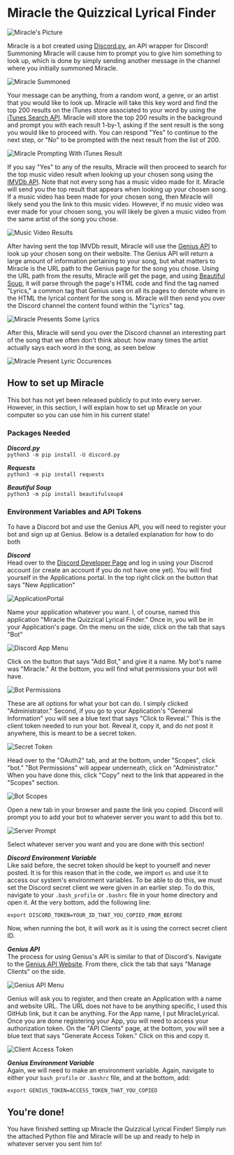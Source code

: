 # Miracle the Quizzical Lyrical Finder 

![Miracle's Picture](/images/MiraclePicture.png)

Miracle is a bot created using [Discord.py](https://discordpy.readthedocs.io/en/latest/), an API wrapper for Discord! Summoning Miracle will cause him to prompt you to give him something to look up, which is done by simply sending another message in the channel where you initially summoned Miracle.

![Miracle Summoned](/images/MiracleSummoned.png)

Your message can be anything, from a random word, a genre, or an artist that you would like to look up. Miracle will take this key word and find the top 200 results on the iTunes store associated to your word by using the [iTunes Search API](https://affiliate.itunes.apple.com/resources/documentation/itunes-store-web-service-search-api/). Miracle will store the top 200 results in the background and prompt you with each result 1-by-1, asking if the sent result is the song you would like to proceed with. You can respond "Yes" to continue to the next step, or "No" to be prompted with the next result from the list of 200.   

![Miracle Prompting With iTunes Result](/images/iTunesPrompt.png)

If you say "Yes" to any of the results, Miracle will then proceed to search for the top music video result when looking up your chosen song using the [IMVDb API](https://imvdb.com/developers/api). Note that not every song has a music video made for it. Miracle will send you the top result that appears when looking up your chosen song. If a music video has been made for your chosen song, then Miracle will likely send you the link to this music video. However, if no music video was ever made for your chosen song, you will likely be given a music video from the same artist of the song you chose. 

![Music Video Results](/images/MiracleMusicVideo.png)

After having sent the top IMVDb result, Miracle will use the [Genius API](https://docs.genius.com/) to look up your chosen song on their website. The Genius API will return a large amount of information pertaining to your song, but what matters to Miracle is the URL path to the Genius page for the song you chose. Using the URL path from the results, Miracle will get the page, and using [Beautiful Soup](https://www.crummy.com/software/BeautifulSoup/bs4/doc/), it will parse through the page's HTML code and find the tag named "Lyrics," a common tag that Genius uses on all its pages to denote where in the HTML the lyrical content for the song is. Miracle will then send you over the Discord channel the content found within the "Lyrics" tag. 

![Miracle Presents Some Lyrics](/images/MiracleLyrics.png)

After this, Miracle will send you over the Discord channel an interesting part of the song that we often don't think about: how many times the artist actually says each word in the song, as seen below

![Miracle Present Lyric Occurences](/images/LyricOccurences.png)


## How to set up Miracle
This bot has not yet been released publicly to put into every server. However, in this section, I will explain how to set up Miracle on your computer so you can use him in his current state!

### Packages Needed
***Discord.py***  
`python3 -m pip install -U discord.py`

***Requests***  
`python3 -m pip install requests`

***Beautiful Soup***  
`python3 -m pip install beautifulsoup4`

### Environment Variables and API Tokens  
To have a Discord bot and use the Genius API, you will need to register your bot and sign up at Genius. Below is a detailed explanation for how to do both  

***Discord***  
Head over to the [Discord Developer Page](https://discord.com/login?redirect_to=%2Fdevelopers%2Fapplications) and log in using your Discrod account (or create an account if you do not have one yet). You will find yourself in the Applications portal. In the top right click on the button that says "New Application" 

![ApplicationPortal](/images/ApplicationPortal.png)

Name your application whatever you want. I, of course, named this application "Miracle the Quizzical Lyrical Finder." Once in, you will be in your Application's page. On the menu on the side, click on the tab that says "Bot"

![Discord App Menu](/images/DiscordMenu.png)

Click on the button that says "Add Bot," and give it a name. My bot's name was "Miracle." At the bottom, you will find what permissions your bot will have. 

![Bot Permissions](/images/botpermissions.png)

These are all options for what your bot can do. I simply clicked "Administrator." Second, if you go to your Application's "General Information" you will see a blue text that says "Click to Reveal." This is the client token needed to run your bot. Reveal it, copy it, and do not post it anywhere, this is meant to be a secret token. 

![Secret Token](/images/secrettoken.png)

Head over to the "OAuth2" tab, and at the bottom, under "Scopes", click "bot." "Bot Permissions" will appear underneath, click on "Administrator." When you have done this, click "Copy" next to the link that appeared in the "Scopes" section.

![Bot Scopes](/images/botscopes.png)

Open a new tab in your browser and paste the link you copied. Discord will prompt you to add your bot to whatever server you want to add this bot to.

![Server Prompt](/images/serverprompt.png)

Select whatever server you want and you are done with this section!

***Discord Environment Variable***  
Like said before, the secret token should be kept to yourself and never posted. It is for this reason that in the code, we import `os` and use it to access our system's environment variables. To be able to do this, we must set the Discord secret client we were given in an earlier step. To do this, navigate to your `.bash_profile` or `.bashrc` file in your home directory and open it. At the very bottom, add the following line:  

`export DISCORD_TOKEN=YOUR_ID_THAT_YOU_COPIED_FROM_BEFORE`

Now, when running the bot, it will work as it is using the correct secret client ID. 

***Genius API***  
The process for using Genius's API is similar to that of Discord's. Navigate to the [Genius API Website](https://docs.genius.com/). From there, click the tab that says "Manage Clients" on the side.

![Genius API Menu](/images/GeniusMenu.png)

Genius will ask you to register, and then create an Application with a name and website URL. The URL does not have to be anything specific, I used this GitHub link, but it can be anything. For the App name, I put MiracleLyrical. Once you are done registering your App, you will need to access your authorization token. On the "API Clients" page, at the bottom, you will see a blue text that says "Generate Access Token." Click on this and copy it.

![Client Access Token](/images/geniusaccess.png)

***Genius Environment Variable***  
Again, we will need to make an environment variable. Again, navigate to either your `bash_profile` or `.bashrc` file, and at the bottom, add:  

`export GENIUS_TOKEN=ACCESS_TOKEN_THAT_YOU_COPIED`

## You're done!

You have finished setting up Miracle the Quizzical Lyrical Finder! Simply run the attached Python file and Miracle will be up and ready to help in whatever server you sent him to!